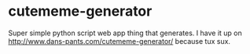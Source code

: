 # cutememe-generator

Super simple python script web app thing that generates.  I have it up on http://www.dans-pants.com/cutememe-generator/
because tux sux.
